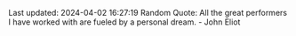 Last updated: 2024-04-02 16:27:19
Random Quote: All the great performers I have worked with are fueled by a personal dream. - John Eliot